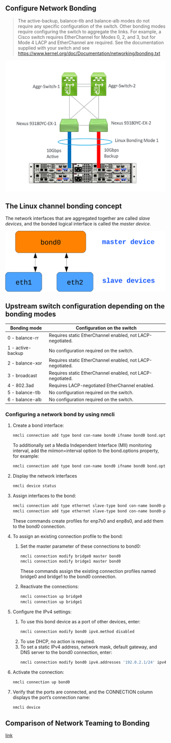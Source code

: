 ## Configure Network Bonding
> The active-backup, balance-tlb and balance-alb modes do not require any specific configuration of the switch. Other bonding modes require configuring the switch to aggregate the links. For example, a Cisco switch requires EtherChannel for Modes 0, 2, and 3, but for Mode 4 LACP and EtherChannel are required. See the documentation supplied with your switch and see https://www.kernel.org/doc/Documentation/networking/bonding.txt

![image](../images/network-bonding.png)

## The Linux channel bonding concept
The network interfaces that are aggregated together are called _slave devices_, and the bonded logical interface is called the _master device_. 

![image](../images/linux-bonding-concept.jpeg)

## Upstream switch configuration depending on the bonding modes

| Bonding mode | Configuration on the switch                                    |
|--------------|----------------------------------------------------------------|
| 0 - balance-rr | Requires static EtherChannel enabled, not LACP-negotiated.     |
| 1 - active-backup | No configuration required on the switch.                        |
| 2 - balance-xor | Requires static EtherChannel enabled, not LACP-negotiated.      |
| 3 - broadcast | Requires static EtherChannel enabled, not LACP-negotiated.     |
| 4 - 802.3ad | Requires LACP-negotiated EtherChannel enabled.                 |
| 5 - balance-tlb | No configuration required on the switch.                        |
| 6 - balance-alb | No configuration required on the switch.                        |

### Configuring a network bond by using nmcli
1. Create a bond interface:
    ```bash
    nmcli connection add type bond con-name bond0 ifname bond0 bond.options "mode=active-backup"
    ```
    To additionally set a Media Independent Interface (MII) monitoring interval, add the miimon=interval option to the bond.options property, for example:

    ```bash
    nmcli connection add type bond con-name bond0 ifname bond0 bond.options "mode=active-backup,miimon=1000"
    ```
2. Display the network interfaces
    ```bash
    nmcli device status
    ```
3. Assign interfaces to the bond:
    ```bash
    nmcli connection add type ethernet slave-type bond con-name bond0-port1 ifname enp7s0 master bond0
    nmcli connection add type ethernet slave-type bond con-name bond0-port2 ifname enp8s0 master bond0
    ```
    These commands create profiles for enp7s0 and enp8s0, and add them to the bond0 connection.
4. To assign an existing connection profile to the bond:
    1. Set the master parameter of these connections to bond0:
        ```bash
        nmcli connection modify bridge0 master bond0
        nmcli connection modify bridge1 master bond0
        ```
        These commands assign the existing connection profiles named bridge0 and bridge1 to the bond0 connection.

    2. Reactivate the connections:
        ```bash
        nmcli connection up bridge0
        nmcli connection up bridge1
        ```
5. Configure the IPv4 settings:
    1. To use this bond device as a port of other devices, enter:
        ```bash
        nmcli connection modify bond0 ipv4.method disabled
        ```
    2. To use DHCP, no action is required.
    3. To set a static IPv4 address, network mask, default gateway, and DNS server to the bond0 connection, enter:
        ```bash
        nmcli connection modify bond0 ipv4.addresses '192.0.2.1/24' ipv4.gateway '192.0.2.254' ipv4.dns '192.0.2.253' ipv4.dns-search 'example.com' ipv4.method manual
        ```
6. Activate the connection:
    ```bash
    nmcli connection up bond0
    ```
7. Verify that the ports are connected, and the CONNECTION column displays the port’s connection name:
    ```bash
    nmcli device
    ```

## Comparison of Network Teaming to Bonding
[link](https://access.redhat.com/documentation/en-us/red_hat_enterprise_linux/7/html/networking_guide/sec-comparison_of_network_teaming_to_bonding)

